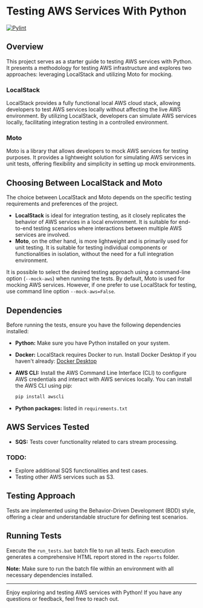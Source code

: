 # Testing AWS Services With Python

[![Pylint](https://github.com/Jmateusribeiro/Testing_AWS_Services_Python/actions/workflows/pylint.yml/badge.svg)](https://github.com/Jmateusribeiro/Testing_AWS_Services_Python/actions/workflows/pylint.yml)

## Overview
This project serves as a starter guide to testing AWS services with Python. It presents a methodology for testing AWS infrastructure and explores two approaches: leveraging LocalStack and utilizing Moto for mocking.

### LocalStack
LocalStack provides a fully functional local AWS cloud stack, allowing developers to test AWS services locally without affecting the live AWS environment. By utilizing LocalStack, developers can simulate AWS services locally, facilitating integration testing in a controlled environment.

### Moto
Moto is a library that allows developers to mock AWS services for testing purposes. It provides a lightweight solution for simulating AWS services in unit tests, offering flexibility and simplicity in setting up mock environments.

## Choosing Between LocalStack and Moto
The choice between LocalStack and Moto depends on the specific testing requirements and preferences of the project. 
- **LocalStack** is ideal for integration testing, as it closely replicates the behavior of AWS services in a local environment. It is suitable for end-to-end testing scenarios where interactions between multiple AWS services are involved.
- **Moto**, on the other hand, is more lightweight and is primarily used for unit testing. It is suitable for testing individual components or functionalities in isolation, without the need for a full integration environment.

It is possible to select the desired testing approach using a command-line option (`--mock-aws`) when running the tests. By default, Moto is used for mocking AWS services. However, if one prefer to use LocalStack for testing, use command line option `--mock-aws=False`. 

## Dependencies
Before running the tests, ensure you have the following dependencies installed:
- **Python:** Make sure you have Python installed on your system.

- **Docker:** LocalStack requires Docker to run. Install Docker Desktop if you haven't already: [Docker Desktop](https://www.docker.com/products/docker-desktop)

- **AWS CLI:** Install the AWS Command Line Interface (CLI) to configure AWS credentials and interact with AWS services locally. You can install the AWS CLI using pip:

  ```bash
  pip install awscli
- **Python packages:** listed in `requirements.txt`


## AWS Services Tested
- **SQS:** Tests cover functionality related to cars stream processing.

### TODO:
- Explore additional SQS functionalities and test cases.
- Testing other AWS services such as S3.

## Testing Approach
Tests are implemented using the Behavior-Driven Development (BDD) style, offering a clear and understandable structure for defining test scenarios.

## Running Tests
Execute the `run_tests.bat` batch file to run all tests. Each execution generates a comprehensive HTML report stored in the `reports` folder.

**Note:** Make sure to run the batch file within an environment with all necessary dependencies installed.

---

Enjoy exploring and testing AWS services with Python! If you have any questions or feedback, feel free to reach out.
